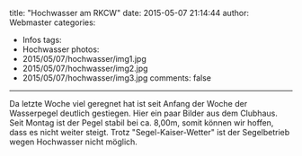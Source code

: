 title: "Hochwasser am RKCW"
date: 2015-05-07 21:14:44
author: Webmaster
categories:
- Infos
tags:
- Hochwasser
photos:
- 2015/05/07/hochwasser/img1.jpg
- 2015/05/07/hochwasser/img2.jpg
- 2015/05/07/hochwasser/img3.jpg
comments: false
---

Da letzte Woche viel geregnet hat ist seit Anfang der Woche der Wasserpegel deutlich gestiegen. Hier ein paar Bilder aus dem Clubhaus. Seit Montag ist der Pegel stabil bei ca. 8,00m, somit können wir hoffen, dass es nicht weiter steigt. Trotz "Segel-Kaiser-Wetter" ist der Segelbetrieb wegen Hochwasser nicht möglich.

